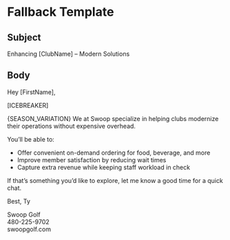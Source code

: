 # Fallback Template

## Subject
Enhancing [ClubName] – Modern Solutions

## Body
Hey [FirstName],

[ICEBREAKER]

{SEASON_VARIATION} We at Swoop specialize in helping clubs modernize their operations without expensive overhead.

You’ll be able to:
- Offer convenient on-demand ordering for food, beverage, and more
- Improve member satisfaction by reducing wait times
- Capture extra revenue while keeping staff workload in check

If that’s something you’d like to explore, let me know a good time for a quick chat.

Best,
Ty

Swoop Golf  
480-225-9702  
swoopgolf.com
